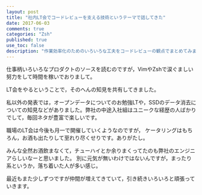 ```yaml
---
layout: post
title: "社内LT会でコードレビューを支える技術というテーマで話してきた"
date: 2017-06-03
comments: true
categories: "Zsh"
published: true
use_toc: false
description: "作業効率化のためのいろいろな工夫をコードレビューの観点でまとめてみました。" 
---
```



<script async class="speakerdeck-embed" data-id="a33d34fbae3f4980b4f32605a58ce6b9" data-ratio="1.37081659973226" src="//speakerdeck.com/assets/embed.js"></script>

仕事柄いろいろなプロダクトのソースを読むのですが，VimやZshで涙ぐましい努力をして時間を稼いでおりまして。

LT会をやるということで，そのへんの知見を共有してきました。

私以外の発表では，オープンデータについてのお勉強LTや，SSDのデータ消去についての知見などがありました。弊社の中途入社組はユニークな経歴の人ばかりでして，毎回ネタが豊富で楽しいです。

職場のLT会は今後も月一で開催していくようなのですが，
ケータリングはもちろん，お酒も出たりして至れり尽くせりです。ありがたし。

みんな全然お酒飲まなくて，チューハイとか余りまくってたのも弊社のエンジニアらしいなーと思いました。
別に元気が無いわけではないんですが，まったり系というか，落ち着いた人が多い感じ。

最近もまた少しずつですが仲間が増えてきていて，引き続きいろいろと頑張っていきます。
